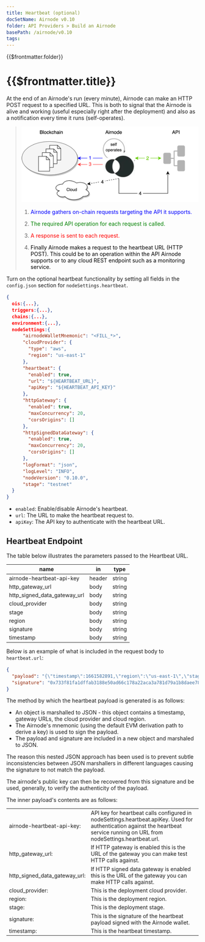 ```yaml
---
title: Heartbeat (optional)
docSetName: Airnode v0.10
folder: API Providers > Build an Airnode
basePath: /airnode/v0.10
tags:
---
```


<TitleSpan>{{$frontmatter.folder}}</TitleSpan>

# {{$frontmatter.title}}

<VersionWarning/>

At the end of an Airnode's run (every minute), Airnode can make an HTTP POST
request to a specified URL. This is both to signal that the Airnode is alive and
working (useful especially right after the deployment) and also as a
notification every time it runs (self-operates).

> <img src="../../../assets/images/heartbeat.png" width="650ps"/>
>
> 1.  <p class="diagram-line" style="color:blue;">Airnode gathers on-chain requests targeting the API it supports.</p>
> 2.  <p class="diagram-line" style="color:green;">The required API operation for each request is called.</p>
> 3.  <p class="diagram-line" style="color:red;">A response is sent to each request.</p>
> 4.  <p class="diagram-line" style="color:black;">Finally Airnode makes a request to the heartbeat URL (HTTP POST). This could be to an operation within the API Airnode supports or to any cloud REST endpoint such as a monitoring service.</p>

Turn on the optional heartbeat functionality by setting all fields in the
`config.json` section for `nodeSettings.heartbeat`.

```json
{
  ois:{...},
  triggers:{...},
  chains:{...},
  environment:{...},
  nodeSettings:{
      "airnodeWalletMnemonic": "<FILL_*>",
      "cloudProvider": {
        "type": "aws",
        "region": "us-east-1"
      },
      "heartbeat": {
        "enabled": true,
        "url": "${HEARTBEAT_URL}",
        "apiKey": "${HEARTBEAT_API_KEY}"
      },
      "httpGateway": {
        "enabled": true,
        "maxConcurrency": 20,
        "corsOrigins": []
      },
      "httpSignedDataGateway": {
        "enabled": true,
        "maxConcurrency": 20,
        "corsOrigins": []
      },
      "logFormat": "json",
      "logLevel": "INFO",
      "nodeVersion": "0.10.0",
      "stage": "testnet"
  }
}
```

- `enabled`: Enable/disable Airnode's heartbeat.
- `url`: The URL to make the heartbeat request to.
- `apiKey`: The API key to authenticate with the heartbeat URL.

## Heartbeat Endpoint

The table below illustrates the parameters passed to the Heartbeat URL.

| name                         | in     | type   |
| ---------------------------- | ------ | ------ |
| airnode-heartbeat-api-key    | header | string |
| http_gateway_url             | body   | string |
| http_signed_data_gateway_url | body   | string |
| cloud_provider               | body   | string |
| stage                        | body   | string |
| region                       | body   | string |
| signature                    | body   | string |
| timestamp                    | body   | string |

Below is an example of what is included in the request body to `heartbeat.url`:

```json
{
  "payload": "{\"timestamp\":1661582891,\"region\":\"us-east-1\",\"stage\":\"2209100913\",\"cloud_provider\":\"aws\",\"http_gateway_url\":\"https://some.aws.http.gateway.url/v1/01234567-abcd-abcd-abcd-012345678abc\",\"http_signed_data_gateway_url\":\"https://some.aws.http.signed.data.gateway.url/v1/01234567-abcd-abcd-abcd-012345678abc\"}",
  "signature": "0x733f81fa1dffab3188e50ad66c178a22aca3a781d79a1b8daee7828cff31d1443d89efd5a2b1f40fc70953c9c5838cc8d5747374f3cf25d092331ba15b6420651c"
}
```

The method by which the heartbeat payload is generated is as follows:

- An object is marshalled to JSON - this object contains a timestamp, gateway
  URLs, the cloud provider and cloud region.
- The Airnode's mnemonic (using the default EVM derivation path to derive a key)
  is used to sign the payload.
- The payload and signature are included in a new object and marshaled to JSON.

The reason this nested JSON approach has been used is to prevent subtle
inconsistencies between JSON marshallers in different languages causing the
signature to not match the payload.

The airnode's public key can then be recovered from this signature and be used,
generally, to verify the authenticity of the payload.

The inner payload's contents are as follows:

<table>
  <tr>
    <td>airnode-heartbeat-api-key:</td><td>API key for heartbeat calls configured in nodeSettings.heartbeat.apiKey. Used for authentication against the heartbeat service running on URL from nodeSettings.heartbeat.url.</td>
  </tr>
  <tr>
    <td>http_gateway_url:</td><td>If HTTP gateway is enabled this is the URL of the gateway you can make test HTTP calls against.</td>
  </tr>
  <tr>
    <td>http_signed_data_gateway_url:</td><td>If HTTP signed data gateway is enabled this is the URL of the gateway you can make HTTP calls against.</td>
  </tr>
  <tr>
    <td>cloud_provider:</td><td>This is the deployment cloud provider.</td>
  </tr>
  <tr>
    <td>region:</td><td>This is the deployment region.</td>
  </tr>
  <tr>
    <td>stage:</td><td>This is the deployment stage.</td>
  </tr>
  <tr>
    <td>signature:</td><td>This is the signature of the heartbeat payload signed with the Airnode wallet.</td>
  </tr>
  <tr>
    <td>timestamp:</td><td>This is the heartbeat timestamp.</td>
  </tr>
</table>
